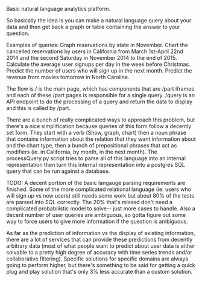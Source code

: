 Basic natural language analytics platform.

So basically the idea is you can make a natural language query about your data and then get back a graph or table containing the answer to your question.

Examples of queries:
Graph reservations by state in November.
Chart the cancelled reservations by users in California from March 1st-April 22nd 2014 and the second Saturday in November 2014 to the end of 2015.
Calculate the average user signups per day in the week before Christmas.
Predict the number of users who will sign up in the next month.
Predict the revenue from movies tomorrow in North Carolina.

The flow is / is the main page, which has components that are /part iframes and each of these /part pages is responsible for a single query. /query is an API endpoint to do the processing of a query and return the data to display and this is called by /part.

There are a bunch of really complicated ways to approach this problem, but there's a nice simplification because queries of this form follow a decently set form. They start with a verb (Show, graph, chart) then a noun phrase that contains information about the relation that they want information about and the chart type, then a bunch of prepositional phrases that act as modifiers (ie. in California, by month, in the next month). The processQuery.py script tries to parse all of this language into an internal representation then turn this internal representation into a postgres SQL query that can be run against a database.

TODO: A decent portion of the basic langauge parsing requirements are finished. Some of the more complicated relational language (ie. users who will sign up vs new users) still needs some work but about 80% of the tests are parsed into SQL correctly. The 20% that's missed don't need a complicated probabilistic model to solve-- just more cases to handle. Also a decent number of user queries are ambiguous, so gotta figure out some way to force users to give more information if the question is ambiguous.

As far as the prediction of information vs the display of existing information, there are a lot of services that can provide these predictions from decently arbitrary data (most of what people want to predict about user data is either solvable to a pretty high degree of accuracy with time series trends and/or collaborative filtering). Specific solutions for specific domains are always going to perform higher, but there's something to be said for getting a quick plug and play solution that's only 3% less accurate than a custom solution.

